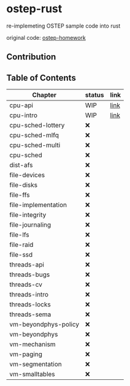 # ostep-rust
re-implemeting OSTEP sample code into rust

original code: [ostep-homework](https://github.com/remzi-arpacidusseau/ostep-homework)

## Contribution

## Table of Contents

| Chapter | status | link |
| --- | --- | --- |
| cpu-api |  WIP  | [link](https://github.com/notJoon/ostep-rust/tree/main/cpu-api) |
| cpu-intro |  WIP  | [link](https://github.com/notJoon/ostep-rust/tree/main/cpu-intro) |
| cpu-sched-lottery |  ❌  | |
| cpu-sched-mlfq |  ❌  | |
| cpu-sched-multi |  ❌  | |
| cpu-sched |  ❌  | |
| dist-afs |  ❌  | |
| file-devices  |  ❌  | |
| file-disks  |  ❌  | |
| file-ffs  |  ❌  | |
| file-implementation  |  ❌  | |
| file-integrity  |  ❌  | |
| file-journaling | ❌ | |
| file-lfs  |  ❌  | |
| file-raid  |  ❌  | |
| file-ssd  |  ❌  | |
| threads-api  |  ❌  | |
| threads-bugs  |  ❌  | |
| threads-cv  |  ❌  | |
| threads-intro  |  ❌  | |
| threads-locks  |  ❌  | |
| threads-sema  |  ❌  | |
| vm-beyondphys-policy  |  ❌  | |
| vm-beyondphys| ❌ | |
| vm-mechanism  |  ❌  | |
| vm-paging  |  ❌  | |
| vm-segmentation  |  ❌  | |
| vm-smalltables  |  ❌  | |
